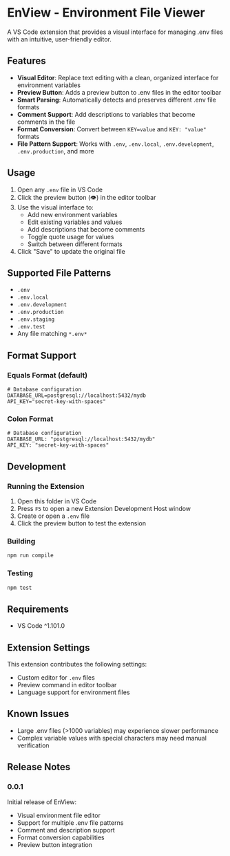 # EnView - Environment File Viewer

A VS Code extension that provides a visual interface for managing .env files with an intuitive, user-friendly editor.

## Features

- **Visual Editor**: Replace text editing with a clean, organized interface for environment variables
- **Preview Button**: Adds a preview button to .env files in the editor toolbar
- **Smart Parsing**: Automatically detects and preserves different .env file formats
- **Comment Support**: Add descriptions to variables that become comments in the file
- **Format Conversion**: Convert between `KEY=value` and `KEY: "value"` formats
- **File Pattern Support**: Works with `.env`, `.env.local`, `.env.development`, `.env.production`, and more

## Usage

1. Open any `.env` file in VS Code
2. Click the preview button (👁️) in the editor toolbar
3. Use the visual interface to:
   - Add new environment variables
   - Edit existing variables and values
   - Add descriptions that become comments
   - Toggle quote usage for values
   - Switch between different formats
4. Click "Save" to update the original file

## Supported File Patterns

- `.env`
- `.env.local`
- `.env.development`
- `.env.production`
- `.env.staging`
- `.env.test`
- Any file matching `*.env*`

## Format Support

### Equals Format (default)

```
# Database configuration
DATABASE_URL=postgresql://localhost:5432/mydb
API_KEY="secret-key-with-spaces"
```

### Colon Format

```
# Database configuration
DATABASE_URL: "postgresql://localhost:5432/mydb"
API_KEY: "secret-key-with-spaces"
```

## Development

### Running the Extension

1. Open this folder in VS Code
2. Press `F5` to open a new Extension Development Host window
3. Create or open a `.env` file
4. Click the preview button to test the extension

### Building

```bash
npm run compile
```

### Testing

```bash
npm test
```

## Requirements

- VS Code ^1.101.0

## Extension Settings

This extension contributes the following settings:

- Custom editor for `.env` files
- Preview command in editor toolbar
- Language support for environment files

## Known Issues

- Large .env files (>1000 variables) may experience slower performance
- Complex variable values with special characters may need manual verification

## Release Notes

### 0.0.1

Initial release of EnView:

- Visual environment file editor
- Support for multiple .env file patterns
- Comment and description support
- Format conversion capabilities
- Preview button integration
